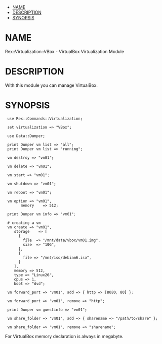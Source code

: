 -   [NAME](#NAME)
-   [DESCRIPTION](#DESCRIPTION)
-   [SYNOPSIS](#SYNOPSIS)

# NAME

Rex::Virtualization::VBox - VirtualBox Virtualization Module

# DESCRIPTION

With this module you can manage VirtualBox.

# SYNOPSIS

     use Rex::Commands::Virtualization;
       
     set virtualization => "VBox";
       
     use Data::Dumper;  
      
     print Dumper vm list => "all";
     print Dumper vm list => "running";
       
     vm destroy => "vm01";
       
     vm delete => "vm01"; 
        
     vm start => "vm01";
       
     vm shutdown => "vm01";
       
     vm reboot => "vm01";
       
     vm option => "vm01",
           memory    => 512;
              
     print Dumper vm info => "vm01";
       
     # creating a vm 
     vm create => "vm01",
        storage    => [
          {  
            file  => "/mnt/data/vbox/vm01.img",
            size  => "10G",
          },
          {
            file => "/mnt/iso/debian6.iso",
          }
        ],
        memory => 512,
        type => "Linux26", 
        cpus => 1,
        boot => "dvd";
      
     vm forward_port => "vm01", add => { http => [8080, 80] };
      
     vm forward_port => "vm01", remove => "http";
      
     print Dumper vm guestinfo => "vm01";
       
     vm share_folder => "vm01", add => { sharename => "/path/to/share" };
       
     vm share_folder => "vm01", remove => "sharename";

For VirtualBox memory declaration is always in megabyte.
